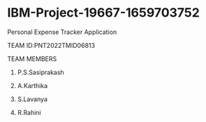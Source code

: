 # IBM-Project-19667-1659703752
Personal Expense Tracker Application

TEAM ID:PNT2022TMID06813

TEAM MEMBERS

1) P.S.Sasiprakash

2) A.Karthika

3) S.Lavanya

4) R.Rahini
